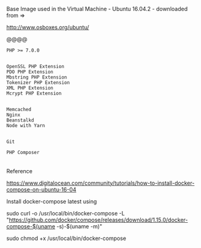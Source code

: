 Base Image used in the Virtual Machine - Ubuntu 16.04.2 - downloaded from =>

http://www.osboxes.org/ubuntu/



@@@@

    PHP >= 7.0.0


    OpenSSL PHP Extension
    PDO PHP Extension
    Mbstring PHP Extension
    Tokenizer PHP Extension
    XML PHP Extension
    Mcrypt PHP Extension


    Memcached 
    Nginx
    Beanstalkd
    Node with Yarn


    Git 
    
    PHP Composer
    
    


######

Reference

https://www.digitalocean.com/community/tutorials/how-to-install-docker-compose-on-ubuntu-16-04

Install docker-compose latest using 

sudo curl -o /usr/local/bin/docker-compose -L "https://github.com/docker/compose/releases/download/1.15.0/docker-compose-$(uname -s)-$(uname -m)"


sudo chmod +x /usr/local/bin/docker-compose

